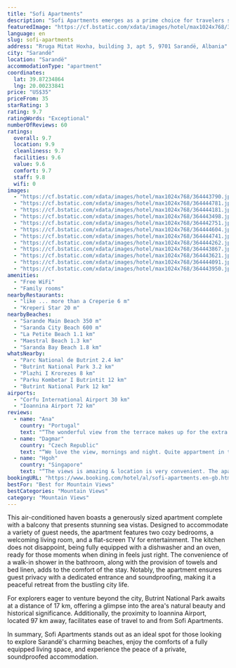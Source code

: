 ```yaml
---
title: "Sofi Apartments"
description: "Sofi Apartments emerges as a prime choice for travelers seeking comfort and convenience in the heart of Sarandë."
featuredImage: "https://cf.bstatic.com/xdata/images/hotel/max1024x768/364443790.jpg?k=4243536de39ba103269c9f952432fde883cd97fb50293acf410407b6de19ff49&o=&hp=1"
language: en
slug: sofi-apartments
address: "Rruga Mitat Hoxha, building 3, apt 5, 9701 Sarandë, Albania"
city: "Sarandë"
location: "Sarandë"
accommodationType: "apartment"
coordinates:
  lat: 39.87234864
  lng: 20.00233841
price: "US$35"
priceFrom: 35
starRating: 3
rating: 9.7
ratingWords: "Exceptional"
numberOfReviews: 60
ratings:
  overall: 9.7
  location: 9.9
  cleanliness: 9.7
  facilities: 9.6
  value: 9.6
  comfort: 9.7
  staff: 9.8
  wifi: 0
images:
  - "https://cf.bstatic.com/xdata/images/hotel/max1024x768/364443790.jpg?k=4243536de39ba103269c9f952432fde883cd97fb50293acf410407b6de19ff49&o=&hp=1"
  - "https://cf.bstatic.com/xdata/images/hotel/max1024x768/364444781.jpg?k=63db71d48c4df1b2293d7f683eb5fd1baa983841bc0749e54c3912c4a0fe7323&o=&hp=1"
  - "https://cf.bstatic.com/xdata/images/hotel/max1024x768/364444181.jpg?k=f807075a5178b250e544853eb2a5e7d3606c9e05833d0d2f7df0ab7c5e6c49c1&o=&hp=1"
  - "https://cf.bstatic.com/xdata/images/hotel/max1024x768/364443498.jpg?k=d17293e11e35d184f696bbbeaa5b437faf11cb5767a62a554e35d4a2dcf2ce2c&o=&hp=1"
  - "https://cf.bstatic.com/xdata/images/hotel/max1024x768/364442751.jpg?k=038aa80e095f0266e944ea6c1d1b3cc5dff29c91814dd304e68319c3aa1fdbfd&o=&hp=1"
  - "https://cf.bstatic.com/xdata/images/hotel/max1024x768/364444604.jpg?k=1e1ba634e95a049c40e20c95cdf03bbd8dfa7fe78d4cdd2d30481d6a9b9f25aa&o=&hp=1"
  - "https://cf.bstatic.com/xdata/images/hotel/max1024x768/364444741.jpg?k=f51e3940879179416b2eb3228f846b3a2d3bfbaebb2bb3f97f352734e11c5b1f&o=&hp=1"
  - "https://cf.bstatic.com/xdata/images/hotel/max1024x768/364444262.jpg?k=9a2461c0a65a7718bc25c0e55db9a75753fe8d702f7549909b85c3df04f5bac8&o=&hp=1"
  - "https://cf.bstatic.com/xdata/images/hotel/max1024x768/364443867.jpg?k=699e2708c3d8ce9c41a83afd973847281126cbc0d59979169dbdf0005c51c7e1&o=&hp=1"
  - "https://cf.bstatic.com/xdata/images/hotel/max1024x768/364443621.jpg?k=8d6f551542151c505aa71222655663dc8a238da346f774270fc82ab3fb3dfacc&o=&hp=1"
  - "https://cf.bstatic.com/xdata/images/hotel/max1024x768/364444091.jpg?k=a5ff58a84775046b1c3e6de40b98ab8e0d4168e0ee8e93a31c1e02786eff57d7&o=&hp=1"
  - "https://cf.bstatic.com/xdata/images/hotel/max1024x768/364443950.jpg?k=14efa4c139208572934ad8b2f141fcf043dbdfd13071a240c72de047bc343e91&o=&hp=1"
amenities:
  - "Free WiFi"
  - "Family rooms"
nearbyRestaurants:
  - "like ... more than a Creperie 6 m"
  - "Kreperi Star 20 m"
nearbyBeaches:
  - "Sarande Main Beach 350 m"
  - "Saranda City Beach 600 m"
  - "La Petite Beach 1.1 km"
  - "Maestral Beach 1.3 km"
  - "Saranda Bay Beach 1.8 km"
whatsNearby:
  - "Parc National de Butrint 2.4 km"
  - "Butrint National Park 3.2 km"
  - "Plazhi I Krorezes 8 km"
  - "Parku Kombetar I Butrintit 12 km"
  - "Butrint National Park 12 km"
airports:
  - "Corfu International Airport 30 km"
  - "Ioannina Airport 72 km"
reviews:
  - name: "Ana"
    country: "Portugal"
    text: "“The wonderful view from the terrace makes up for the extra steps of stairs to climb. The host met us upon arrival and helped us with parking which we appreciated. The apartment is clean and has most of what you need for a long stay, we only ate...”"
  - name: "Dagmar"
    country: "Czech Republic"
    text: "“We love the view, mornings and night. Quite appartment in the center of sarande very near to port, buss station and etc. Flat is realy large and nice. Thank you for nice time”"
  - name: "Hgoh"
    country: "Singapore"
    text: "“The views is amazing & location is very convenient. The apartment is spacious & well-furnished. There is washing machine, microwave oven & heating. It is walking distance (10 minutes) to the bus station where buses from Tirana/Gjirokaster stops....”"
bookingURL: "https://www.booking.com/hotel/al/sofi-apartments.en-gb.html?aid=8035640"
bestFor: "Best for Mountain Views"
bestCategories: "Mountain Views"
category: "Mountain Views"
---
```


This air-conditioned haven boasts a generously sized apartment complete with a balcony that presents stunning sea vistas. Designed to accommodate a variety of guest needs, the apartment features two cozy bedrooms, a welcoming living room, and a flat-screen TV for entertainment. The kitchen does not disappoint, being fully equipped with a dishwasher and an oven, ready for those moments when dining in feels just right. The convenience of a walk-in shower in the bathroom, along with the provision of towels and bed linen, adds to the comfort of the stay. Notably, the apartment ensures guest privacy with a dedicated entrance and soundproofing, making it a peaceful retreat from the bustling city life.

For explorers eager to venture beyond the city, Butrint National Park awaits at a distance of 17 km, offering a glimpse into the area's natural beauty and historical significance. Additionally, the proximity to Ioannina Airport, located 97 km away, facilitates ease of travel to and from Sofi Apartments.

In summary, Sofi Apartments stands out as an ideal spot for those looking to explore Sarandë's charming beaches, enjoy the comforts of a fully equipped living space, and experience the peace of a private, soundproofed accommodation.